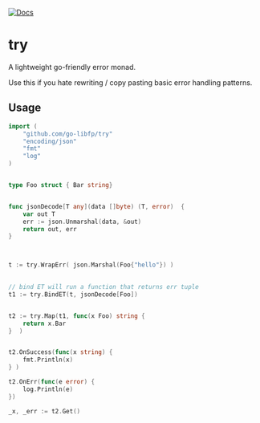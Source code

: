 [![Docs](https://img.shields.io/badge/godoc-docs-blue.svg?label=&logo=go)](https://pkg.go.dev/github.com/go-libfp/try)
# try 

A lightweight go-friendly error monad. 

Use this if you hate rewriting / copy pasting basic error handling patterns. 

## Usage 
```go 
import (
	"github.com/go-libfp/try"
	"encoding/json"
	"fmt"
	"log"
)


type Foo struct { Bar string}


func jsonDecode[T any](data []byte) (T, error)  {
	var out T 
	err := json.Unmarshal(data, &out)
	return out, err 
} 



t := try.WrapErr( json.Marshal(Foo{"hello"}) ) 
	

// bind ET will run a function that returns err tuple  
t1 := try.BindET(t, jsonDecode[Foo])


t2 := try.Map(t1, func(x Foo) string {
	return x.Bar
}  ) 


t2.OnSuccess(func(x string) {
	fmt.Println(x) 
} ) 

t2.OnErr(func(e error) {
	log.Println(e)
})

_x, _err := t2.Get() 


```
